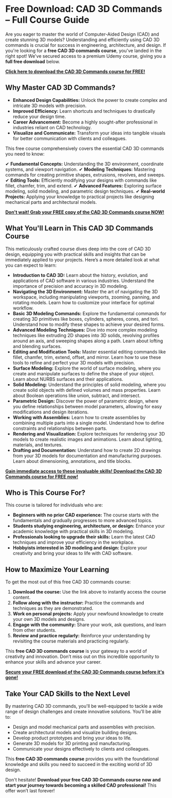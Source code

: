 # Free Download: CAD 3D Commands – Full Course Guide

Are you eager to master the world of Computer-Aided Design (CAD) and create stunning 3D models? Understanding and efficiently using CAD 3D commands is crucial for success in engineering, architecture, and design. If you're looking for a **free CAD 3D commands course**, you've landed in the right spot! We've secured access to a premium Udemy course, giving you a **full free download** below.

[**Click here to download the CAD 3D Commands course for FREE!**](https://udemywork.com/cad-3d-commands)

## Why Master CAD 3D Commands?

*   **Enhanced Design Capabilities:** Unlock the power to create complex and intricate 3D models with precision.
*   **Improved Efficiency:** Learn shortcuts and techniques to drastically reduce your design time.
*   **Career Advancement:** Become a highly sought-after professional in industries reliant on CAD technology.
*   **Visualize and Communicate:** Transform your ideas into tangible visuals for better communication with clients and colleagues.

This free course comprehensively covers the essential CAD 3D commands you need to know:

✔ **Fundamental Concepts:** Understanding the 3D environment, coordinate systems, and viewport navigation.
✔ **Modeling Techniques:** Mastering commands for creating primitive shapes, extrusions, revolves, and sweeps.
✔ **Editing Tools:** Efficiently modifying your designs with commands like fillet, chamfer, trim, and extend.
✔ **Advanced Features:** Exploring surface modeling, solid modeling, and parametric design techniques.
✔ **Real-world Projects:** Applying your knowledge to practical projects like designing mechanical parts and architectural models.

[**Don't wait! Grab your FREE copy of the CAD 3D Commands course NOW!**](https://udemywork.com/cad-3d-commands)

## What You'll Learn in This CAD 3D Commands Course

This meticulously crafted course dives deep into the core of CAD 3D design, equipping you with practical skills and insights that can be immediately applied to your projects. Here’s a more detailed look at what you can expect to learn:

*   **Introduction to CAD 3D:** Learn about the history, evolution, and applications of CAD software in various industries. Understand the importance of precision and accuracy in 3D modeling.
*   **Navigating the 3D Environment:** Master the art of navigating the 3D workspace, including manipulating viewports, zooming, panning, and rotating models. Learn how to customize your interface for optimal workflow.
*   **Basic 3D Modeling Commands:** Explore the fundamental commands for creating 3D primitives like boxes, cylinders, spheres, cones, and tori. Understand how to modify these shapes to achieve your desired forms.
*   **Advanced Modeling Techniques:** Dive into more complex modeling techniques like extruding 2D shapes into 3D solids, revolving profiles around an axis, and sweeping shapes along a path. Learn about lofting and blending surfaces.
*   **Editing and Modification Tools:** Master essential editing commands like fillet, chamfer, trim, extend, offset, and mirror. Learn how to use these tools to refine and perfect your 3D models with precision.
*   **Surface Modeling:** Explore the world of surface modeling, where you create and manipulate surfaces to define the shape of your object. Learn about NURBS surfaces and their applications.
*   **Solid Modeling:** Understand the principles of solid modeling, where you create solid objects with defined volumes and mass properties. Learn about Boolean operations like union, subtract, and intersect.
*   **Parametric Design:** Discover the power of parametric design, where you define relationships between model parameters, allowing for easy modifications and design iterations.
*   **Working with Assemblies:** Learn how to create assemblies by combining multiple parts into a single model. Understand how to define constraints and relationships between parts.
*   **Rendering and Visualization:** Explore techniques for rendering your 3D models to create realistic images and animations. Learn about lighting, materials, and textures.
*   **Drafting and Documentation:** Understand how to create 2D drawings from your 3D models for documentation and manufacturing purposes. Learn about dimensioning, annotations, and title blocks.

[**Gain immediate access to these invaluable skills! Download the CAD 3D Commands course for FREE now!**](https://udemywork.com/cad-3d-commands)

## Who is This Course For?

This course is tailored for individuals who are:

*   **Beginners with no prior CAD experience:** The course starts with the fundamentals and gradually progresses to more advanced topics.
*   **Students studying engineering, architecture, or design:** Enhance your academic knowledge with practical skills in 3D modeling.
*   **Professionals looking to upgrade their skills:** Learn the latest CAD techniques and improve your efficiency in the workplace.
*   **Hobbyists interested in 3D modeling and design:** Explore your creativity and bring your ideas to life with CAD software.

## How to Maximize Your Learning

To get the most out of this free CAD 3D commands course:

1.  **Download the course:** Use the link above to instantly access the course content.
2.  **Follow along with the instructor:** Practice the commands and techniques as they are demonstrated.
3.  **Work on personal projects:** Apply your newfound knowledge to create your own 3D models and designs.
4.  **Engage with the community:** Share your work, ask questions, and learn from other students.
5.  **Review and practice regularly:** Reinforce your understanding by revisiting the course materials and practicing regularly.

This **free CAD 3D commands course** is your gateway to a world of creativity and innovation. Don’t miss out on this incredible opportunity to enhance your skills and advance your career.

[**Secure your FREE download of the CAD 3D Commands course before it's gone!**](https://udemywork.com/cad-3d-commands)

## Take Your CAD Skills to the Next Level

By mastering CAD 3D commands, you'll be well-equipped to tackle a wide range of design challenges and create innovative solutions. You'll be able to:

*   Design and model mechanical parts and assemblies with precision.
*   Create architectural models and visualize building designs.
*   Develop product prototypes and bring your ideas to life.
*   Generate 3D models for 3D printing and manufacturing.
*   Communicate your designs effectively to clients and colleagues.

This **free CAD 3D commands course** provides you with the foundational knowledge and skills you need to succeed in the exciting world of 3D design.

Don't hesitate! **Download your free CAD 3D Commands course now and start your journey towards becoming a skilled CAD professional!** This offer won’t last forever!
